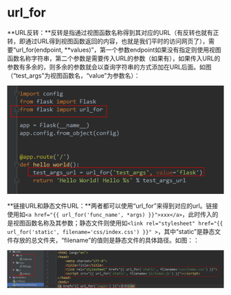 # url\_for

**URL反转：**反转是指通过视图函数名称得到其对应的URL（有反转也就有正转，即通过URL得到视图函数返回的内容，也就是我们平时的访问网页了），需要“url\_for\(endpoint, \*\*values\)”，第一个参数endpoint如果没有指定则使用视图函数名称字符串，第二个参数是需要传入URL的参数（如果有），如果传入URL的参数有多余的，则多余的参数就会以查询字符串的方式添加在URL后面。如图（“test\_args”为视图函数名，“value”为参数名）：


![](/assets/flask-10.png)

**链接URL和静态文件URL：**两者都可以使用“url_for”来得到对应的url。链接使用如`<a href="{{ url_for('func_name', *args) }}">xxx</a>`，此时传入的是视图函数名称及其参数；静态文件则使用如`<link rel="stylesheet" href="{{ url_for('static', filename='css/index.css') }}" >`，其中“static”是静态文件存放的总文件夹，“filename”的值则是静态文件的具体路径。如图：：

![](/assets/flask-11.png)


